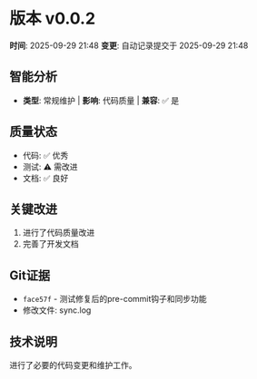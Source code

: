 # 版本 v0.0.2
**时间**: 2025-09-29 21:48
**变更**: 自动记录提交于 2025-09-29 21:48

## 智能分析
- **类型**: 常规维护 | **影响**: 代码质量 | **兼容**: ✅ 是

## 质量状态
- 代码: ✅ 优秀
- 测试: ⚠️ 需改进
- 文档: ✅ 良好

## 关键改进
1. 进行了代码质量改进
2. 完善了开发文档

## Git证据
- `face57f` - 测试修复后的pre-commit钩子和同步功能
- 修改文件: sync.log

## 技术说明
进行了必要的代码变更和维护工作。

